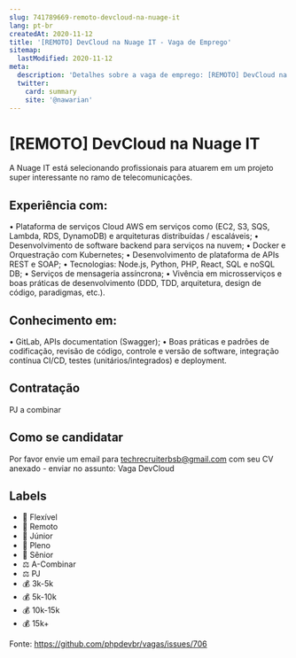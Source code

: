```yaml
---
slug: 741789669-remoto-devcloud-na-nuage-it
lang: pt-br
createdAt: 2020-11-12
title: '[REMOTO] DevCloud na Nuage IT - Vaga de Emprego'
sitemap:
  lastModified: 2020-11-12
meta:
  description: 'Detalhes sobre a vaga de emprego: [REMOTO] DevCloud na Nuage IT'
  twitter:
    card: summary
    site: '@nawarian'
---
```


# [REMOTO] DevCloud na Nuage IT

A Nuage IT está selecionando profissionais para atuarem em um projeto super interessante no ramo de telecomunicações. 

## Experiência com:
• Plataforma de serviços Cloud AWS em serviços como (EC2, S3, SQS, Lambda, RDS, DynamoDB) e arquiteturas distribuídas / escaláveis;
• Desenvolvimento de software backend para serviços na nuvem;
• Docker e Orquestração com Kubernetes;
• Desenvolvimento de plataforma de APIs REST e SOAP;
• Tecnologias: Node.js, Python, PHP, React, SQL e noSQL DB;
• Serviços de mensageria assíncrona;
• Vivência em microsserviços e boas práticas de desenvolvimento (DDD, TDD, arquitetura, design de código, paradigmas, etc.).

## Conhecimento em:
• GitLab, APIs documentation (Swagger);
• Boas práticas e padrões de codificação, revisão de código, controle e versão de software, integração contínua CI/CD, testes (unitários/integrados) e deployment.

## Contratação

PJ a combinar

## Como se candidatar

Por favor envie um email para techrecruiterbsb@gmail.com com seu CV anexado - enviar no assunto: Vaga DevCloud

## Labels

- 🏢 Flexível
- 🏢 Remoto
- 👦 Júnior
- 👨 Pleno
- 👴 Sênior
- ⚖️ A-Combinar
- ⚖️ PJ
- 💰 3k-5k
- 💰 5k-10k
- 💰 10k-15k
- 💰 15k+

Fonte: https://github.com/phpdevbr/vagas/issues/706